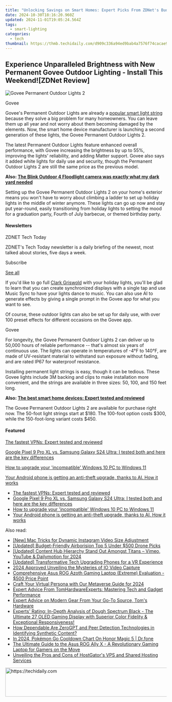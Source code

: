 ```yaml
---
title: "Unlocking Savings on Smart Homes: Expert Picks From ZDNet's Budget-Friendly Selection"
date: 2024-10-30T18:16:20.960Z
updated: 2024-11-01T19:05:24.564Z
tags:
  - smart-lighting
categories:
  - tech
thumbnail: https://thmb.techidaily.com/d909c336a94ed9bab4a7576f74cacae95859492ef6caf81801a20c12eae1a573.jpg
---
```


## Experience Unparalleled Brightness with New Permanent Govee Outdoor Lighting - Install This Weekend![ZDNet Review]

![Govee Permanent Outdoor Lights 2](https://www.zdnet.com/a/img/resize/fef09a07669b4416397ae9cb2a8a65ac965c2943/2024/08/23/cb422779-bdec-43bc-924c-085b9ad340b7/7.png?auto=webp&width=1280)

Govee

Govee's Permanent Outdoor Lights are already a [popular smart light string](https://buy.geni.us/Proxy.ashx?TSID=368250&GR%5FURL=https%3A%2F%2Fwww.amazon.com%2FGovee-Permanent-Waterproof-Lighting-Assistant%2Fdp%2FB0BCQ926C1%3Ftag%3Dzd-buy-button-20%26ascsubtag%3D%5F%5FCOM%5FCLICK%5FID%5F%5F%7Cd5833843-da02-4f99-ba77-6b360feb91b2%7Cdtp&dtb=1) because they solve a big problem for many homeowners. You can leave them up all year and not worry about them becoming damaged by the elements. Now, the smart home device manufacturer is launching a second generation of these lights, the Govee Permanent Outdoor Lights 2.

The latest Permanent Outdoor Lights feature enhanced overall performance, with Govee increasing the brightness by up to 55%, improving the lights' reliability, and adding Matter support. Govee also says it added white lights for daily use and security, though the Permanent Outdoor Lights 2 are still the same price as the previous model.

**Also: [The Blink Outdoor 4 Floodlight camera was exactly what my dark yard needed](https://www.zdnet.com/home-and-office/smart-home/the-blink-outdoor-4-floodlight-camera-was-exactly-what-my-dark-yard-needed/)**

Setting up the Govee Permanent Outdoor Lights 2 on your home's exterior means you won't have to worry about climbing a ladder to set up holiday lights in the middle of winter anymore. These lights can go up now and stay put year-round, easily transitioning from holiday lights to setting the mood for a graduation party, Fourth of July barbecue, or themed birthday party.

#### Newsletters

ZDNET Tech Today

ZDNET's Tech Today newsletter is a daily briefing of the newest, most talked about stories, five days a week.

 Subscribe

[See all](https://www.zdnet.com/newsletters/)

If you'd like to go full [Clark Griswold](https://vacation.fandom.com/wiki/Clark%5FGriswold) with your holiday lights, you'll be glad to learn that you can create synchronized displays with a single tap and use Music Sync to have your lights dance to music. You can also use AI to generate effects by giving a single prompt in the Govee app for what you want to see. 

Of course, these outdoor lights can also be set up for daily use, with over 100 preset effects for different occasions on the Govee app. 

Govee

For longevity, the Govee Permanent Outdoor Lights 2 can deliver up to 50,000 hours of reliable performance -- that's almost six years of continuous use. The lights can operate in temperatures of -4°F to 140°F, are made of UV-resistant material to withstand sun exposure without fading, and are rated IP67 for waterproof resistance.

Installing permanent light strings is easy, though it can be tedious. These Govee lights include 3M backing and clips to make installation more convenient, and the strings are available in three sizes: 50, 100, and 150 feet long.

**Also: [The best smart home devices: Expert tested and reviewed](https://www.zdnet.com/home-and-office/smart-home/best-smart-home-device/)**

The Govee Permanent Outdoor Lights 2 are available for purchase right now. The 50-foot light strings start at $180\. The 100-foot option costs $300, while the 150-foot-long variant costs $450.

#### Featured

[The fastest VPNs: Expert tested and reviewed](https://www.zdnet.com/article/fastest-vpn/ "The fastest VPNs: Expert tested and reviewed")

[Google Pixel 9 Pro XL vs. Samsung Galaxy S24 Ultra: I tested both and here are the key differences](https://www.zdnet.com/article/google-pixel-9-pro-xl-vs-samsung-galaxy-s24-ultra/ "Google Pixel 9 Pro XL vs. Samsung Galaxy S24 Ultra: I tested both and here are the key differences")

[How to upgrade your 'incompatible' Windows 10 PC to Windows 11](https://www.zdnet.com/article/how-to-upgrade-your-incompatible-windows-10-pc-to-windows-11/ "How to upgrade your 'incompatible' Windows 10 PC to Windows 11")

[Your Android phone is getting an anti-theft upgrade, thanks to AI. How it works](https://www.zdnet.com/article/your-android-phone-is-getting-an-anti-theft-upgrade-thanks-to-ai-how-it-works/ "Your Android phone is getting an anti-theft upgrade, thanks to AI. How it works")

* [The fastest VPNs: Expert tested and reviewed](https://www.zdnet.com/article/fastest-vpn/ "The fastest VPNs: Expert tested and reviewed")
* [Google Pixel 9 Pro XL vs. Samsung Galaxy S24 Ultra: I tested both and here are the key differences](https://www.zdnet.com/article/google-pixel-9-pro-xl-vs-samsung-galaxy-s24-ultra/ "Google Pixel 9 Pro XL vs. Samsung Galaxy S24 Ultra: I tested both and here are the key differences")
* [How to upgrade your 'incompatible' Windows 10 PC to Windows 11](https://www.zdnet.com/article/how-to-upgrade-your-incompatible-windows-10-pc-to-windows-11/ "How to upgrade your 'incompatible' Windows 10 PC to Windows 11")
* [Your Android phone is getting an anti-theft upgrade, thanks to AI. How it works](https://www.zdnet.com/article/your-android-phone-is-getting-an-anti-theft-upgrade-thanks-to-ai-how-it-works/ "Your Android phone is getting an anti-theft upgrade, thanks to AI. How it works")

<ins class="adsbygoogle"
     style="display:block"
     data-ad-format="autorelaxed"
     data-ad-client="ca-pub-7571918770474297"
     data-ad-slot="1223367746"></ins>

<ins class="adsbygoogle"
     style="display:block"
     data-ad-client="ca-pub-7571918770474297"
     data-ad-slot="8358498916"
     data-ad-format="auto"
     data-full-width-responsive="true"></ins>

<span class="atpl-alsoreadstyle">Also read:</span>
<div><ul>
<li><a href="https://instagram-clips.techidaily.com/new-mac-tricks-for-dynamic-instagram-video-size-adjustment/"><u>[New] Mac Tricks for Dynamic Instagram Video Size Adjustment</u></a></li>
<li><a href="https://article-helps.techidaily.com/updated-budget-friendly-airborision-top-5-under-500-drone-picks/"><u>[Updated] Budget-Friendly Airborision Top 5 Under $500 Drone Picks</u></a></li>
<li><a href="https://eaxpv-info.techidaily.com/updated-content-hub-hierarchy-stand-out-amongst-titans-vimeo-youtube-and-dailymotion-for-2024/"><u>[Updated] Content Hub Hierarchy Stand Out Amongst Titans – Vimeo, YouTube & Dailymotion for 2024</u></a></li>
<li><a href="https://some-tips.techidaily.com/updated-transformative-tech-upgrading-phones-for-a-vr-experience/"><u>[Updated] Transformative Tech Upgrading Phones for a VR Experience</u></a></li>
<li><a href="https://screen-sharing-recording.techidaily.com/2024-approved-unveiling-the-mysteries-of-io-video-capture/"><u>2024 Approved Unveiling the Mysteries of IO Video Capture</u></a></li>
<li><a href="https://hardware-reviews.techidaily.com/comprehensive-asus-rog-azoth-gaming-laptop-extreme-evaluation-500-price-point/"><u>Comprehensive Asus ROG Azoth Gaming Laptop (Extreme) Evaluation - $500 Price Point</u></a></li>
<li><a href="https://extra-hints.techidaily.com/craft-your-virtual-persona-with-our-metaverse-guide-for-2024/"><u>Craft Your Virtual Persona with Our Metaverse Guide for 2024</u></a></li>
<li><a href="https://hardware-reviews.techidaily.com/expert-advice-from-tomhardwareexperts-mastering-tech-and-gadget-performance/"><u>Expert Advice From TomHardwareExperts: Mastering Tech and Gadget Performance</u></a></li>
<li><a href="https://hardware-reviews.techidaily.com/expert-advice-on-modern-gear-from-your-go-to-source-toms-hardware/"><u>Expert Advice on Modern Gear From Your Go-To Source, Tom's Hardware</u></a></li>
<li><a href="https://hardware-reviews.techidaily.com/1723341746651-experts-rating-in-depth-analysis-of-dough-spectrum-black-the-ultimate-27-oled-gaming-display-with-superior-color-fidelity-and-exceptional-responsiveness/"><u>Experts' Rating: In-Depth Analysis of Dough Spectrum Black - The Ultimate 27 OLED Gaming Display with Superior Color Fidelity & Exceptional Responsiveness!</u></a></li>
<li><a href="https://tech-haven.techidaily.com/how-dependable-are-zerogpt-and-peer-detection-technologies-in-identifying-synthetic-content/"><u>How Dependable Are ZeroGPT and Peer Detection Technologies in Identifying Synthetic Content?</u></a></li>
<li><a href="https://pokemon-go-android.techidaily.com/in-2024-pokemon-go-cooldown-chart-on-honor-magic-5-drfone-by-drfone-virtual-android/"><u>In 2024, Pokémon Go Cooldown Chart On Honor Magic 5 | Dr.fone</u></a></li>
<li><a href="https://hardware-reviews.techidaily.com/the-ultimate-guide-to-the-asus-rog-ally-x-a-revolutionary-gaming-laptop-for-gamers-on-the-move/"><u>The Ultimate Guide to the Asus ROG Ally X - A Revolutionary Gaming Laptop for Gamers on the Move</u></a></li>
<li><a href="https://hardware-reviews.techidaily.com/unveiling-the-pros-and-cons-of-hostgators-vps-and-shared-hosting-services/"><u>Unveiling the Pros and Cons of HostGator's VPS and Shared Hosting Services</u></a></li>
</ul></div>

<!-- affiliate ads begin -->
<a href="https://appsumo.8odi.net/c/5597632/2123735/7443" target="_top" id="2123735">
  <img src="//a.impactradius-go.com/display-ad/7443-2123735" border="0" alt="https://techidaily.com" width="600" height="90"/>
</a>
<img height="0" width="0" src="https://appsumo.8odi.net/i/5597632/2123735/7443" style="position:absolute;visibility:hidden;" border="0" />
<!-- affiliate ads end -->

